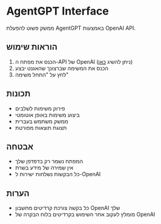 # AgentGPT Interface

ממשק פשוט להפעלת AgentGPT באמצעות OpenAI API.

## הוראות שימוש

1. הכנס את מפתח ה-API של OpenAI (ניתן להשיג [כאן](https://platform.openai.com/api-keys))
2. הכנס את המשימה שברצונך שהאגנט יבצע
3. לחץ על "התחל משימה"

## תכונות

- פירוק משימות לשלבים
- ביצוע משימות באופן אוטומטי
- ממשק משתמש בעברית
- תצוגת תוצאות מפורטת

## אבטחה

- המפתח נשמר רק בדפדפן שלך
- אין שמירה של מידע בשרת
- כל הבקשות נשלחות ישירות ל-OpenAI

## הערות

- כל בקשה צורכת קרדיטים מחשבון OpenAI שלך
- מומלץ לעקוב אחר השימוש בקרדיטים בלוח הבקרה של OpenAI
